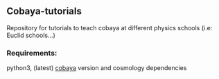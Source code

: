 ## Cobaya-tutorials
Repository for tutorials to teach cobaya at different physics schools (i.e: Euclid schools...)

### Requirements:
python3, (latest) [cobaya](https://pypi.org/project/cobaya/) version and cosmology dependencies
